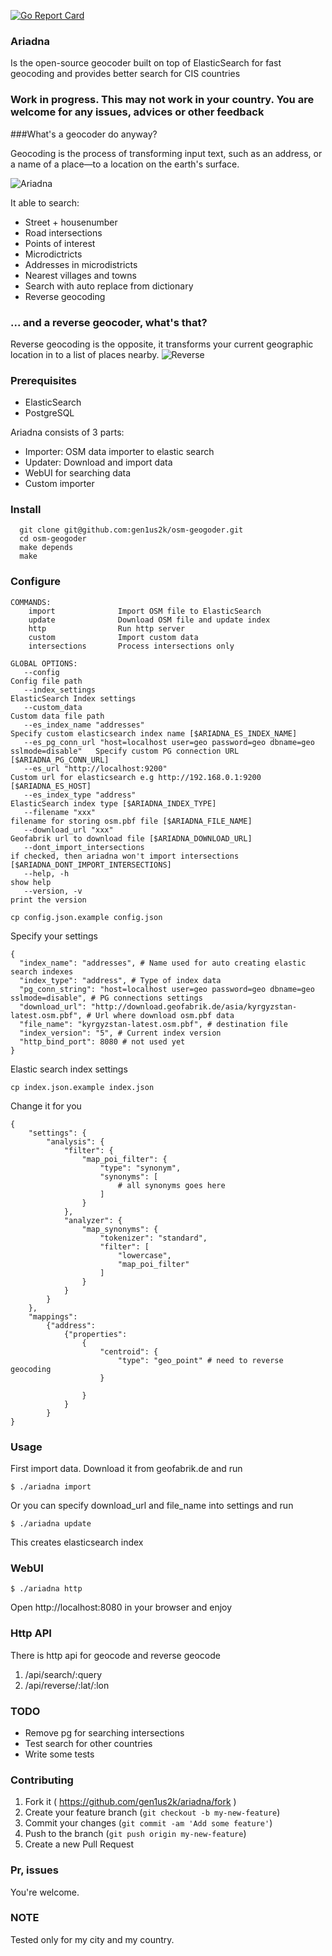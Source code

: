 [![Go Report Card](http://goreportcard.com/badge/gen1us2k/ariadna)](http://goreportcard.com/report/gen1us2k/ariadna)
### Ariadna
Is the open-source geocoder built on top of ElasticSearch for fast geocoding and provides better search for CIS countries
### Work in progress. This may not work in your country. You are welcome for any issues, advices or other feedback

###What's a geocoder do anyway?

Geocoding is the process of transforming input text, such as an address, or a name of a place—to a location on the earth's surface.

![Ariadna](http://i.imgur.com/tT9rSun.gif)


It able to search:
* Street + housenumber
* Road intersections
* Points of interest
* Microdictricts
* Addresses in microdistricts
* Nearest villages and towns
* Search with auto replace from dictionary
* Reverse geocoding

### ... and a reverse geocoder, what's that?

Reverse geocoding is the opposite, it transforms your current geographic location in to a list of places nearby.
![Reverse](http://i.imgur.com/UHHlyFG.gif)
### Prerequisites

* ElasticSearch
* PostgreSQL

Ariadna consists of 3 parts:
* Importer: OSM data importer to elastic search
* Updater: Download and import data
* WebUI for searching data
* Custom importer

### Install


```
  git clone git@github.com:gen1us2k/osm-geogoder.git
  cd osm-geogoder
  make depends
  make
```
### Configure

```
COMMANDS:
    import              Import OSM file to ElasticSearch
    update              Download OSM file and update index
    http                Run http server
    custom              Import custom data
    intersections       Process intersections only

GLOBAL OPTIONS:
   --config                                                                             Config file path
   --index_settings                                                                     ElasticSearch Index settings
   --custom_data                                                                        Custom data file path
   --es_index_name "addresses"                                                          Specify custom elasticsearch index name [$ARIADNA_ES_INDEX_NAME]
   --es_pg_conn_url "host=localhost user=geo password=geo dbname=geo sslmode=disable"   Specify custom PG connection URL [$ARIADNA_PG_CONN_URL]
   --es_url "http://localhost:9200"                                                     Custom url for elasticsearch e.g http://192.168.0.1:9200 [$ARIADNA_ES_HOST]
   --es_index_type "address"                                                            ElasticSearch index type [$ARIADNA_INDEX_TYPE]
   --filename "xxx"                                                                     filename for storing osm.pbf file [$ARIADNA_FILE_NAME]
   --download_url "xxx"                                                                 Geofabrik url to download file [$ARIADNA_DOWNLOAD_URL]
   --dont_import_intersections                                                          if checked, then ariadna won't import intersections [$ARIADNA_DONT_IMPORT_INTERSECTIONS]
   --help, -h                                                                           show help
   --version, -v                                                                        print the version
```
```
cp config.json.example config.json
```
Specify your settings
```
{
  "index_name": "addresses", # Name used for auto creating elastic search indexes
  "index_type": "address", # Type of index data
  "pg_conn_string": "host=localhost user=geo password=geo dbname=geo sslmode=disable", # PG connections settings
  "download_url": "http://download.geofabrik.de/asia/kyrgyzstan-latest.osm.pbf", # Url where download osm.pbf data
  "file_name": "kyrgyzstan-latest.osm.pbf", # destination file 
  "index_version": "5", # Current index version
  "http_bind_port": 8080 # not used yet
}
```
Elastic search index settings
```
cp index.json.example index.json
```
Change it for you
```
{
    "settings": {
        "analysis": {
            "filter": {
                "map_poi_filter": {
                    "type": "synonym",
                    "synonyms": [
                    	# all synonyms goes here
                    ]
                }
            },
            "analyzer": {
                "map_synonyms": {
                    "tokenizer": "standard",
                    "filter": [
                        "lowercase",
                        "map_poi_filter"
                    ]
                }
            }
        }
    },
    "mappings":
        {"address":
            {"properties":
                {
                    "centroid": {
                        "type": "geo_point" # need to reverse geocoding
                    }

                }
            }
        }
}
```

### Usage
First import data. Download it from geofabrik.de and run
```
$ ./ariadna import
```
Or you can specify download_url and file_name into settings and run
```
$ ./ariadna update
```
This creates elasticsearch index 

### WebUI
```
$ ./ariadna http
```
Open http://localhost:8080 in your browser and enjoy

### Http API
There is http api for geocode and reverse geocode

1. /api/search/:query
2. /api/reverse/:lat/:lon
 

### TODO
* Remove pg for searching intersections
* Test search for other countries
* Write some tests


### Contributing
1. Fork it ( https://github.com/gen1us2k/ariadna/fork )
2. Create your feature branch (`git checkout -b my-new-feature`)
3. Commit your changes (`git commit -am 'Add some feature'`)
4. Push to the branch (`git push origin my-new-feature`)
5. Create a new Pull Request


### Pr, issues
You're welcome.

### NOTE
Tested only for my city and my country.


